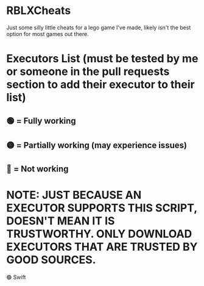 # RBLXCheats
Just some silly little cheats for a lego game I've made, likely isn't the best option for most games out there.

# Executors List (must be tested by me or someone in the pull requests section to add their executor to their list)
## 🟢 = Fully working
## 🟡 = Partially working (may experience issues)
## 🔴 = Not working
# NOTE: JUST BECAUSE AN EXECUTOR SUPPORTS THIS SCRIPT, DOESN'T MEAN IT IS TRUSTWORTHY. ONLY DOWNLOAD EXECUTORS THAT ARE TRUSTED BY GOOD SOURCES.
🟢 Swift
